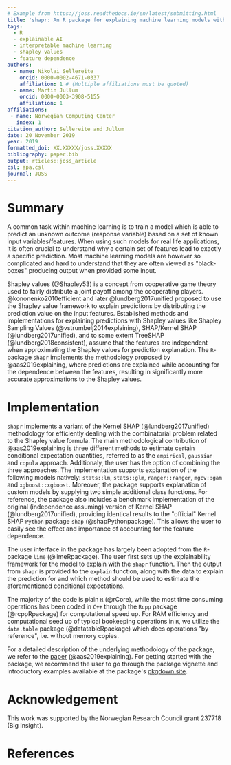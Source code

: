 ```yaml
---
# Example from https://joss.readthedocs.io/en/latest/submitting.html
title: 'shapr: An R package for explaining machine learning models with dependence-aware Shapley values'
tags:
  - R
  - explainable AI
  - interpretable machine learning
  - shapley values
  - feature dependence
authors:
  - name: Nikolai Sellereite
    orcid: 0000-0002-4671-0337
    affiliation: 1 # (Multiple affiliations must be quoted)
  - name: Martin Jullum
    orcid: 0000-0003-3908-5155
    affiliation: 1
affiliations:
 - name: Norwegian Computing Center
   index: 1
citation_author: Sellereite and Jullum
date: 20 November 2019
year: 2019
formatted_doi: XX.XXXXX/joss.XXXXX
bibliography: paper.bib
output: rticles::joss_article
csl: apa.csl
journal: JOSS
---
```



<!-- What should my paper contain? -->
<!-- Important -->

<!-- Begin your paper with a summary of the high-level functionality of your software for a non-specialist reader. Avoid jargon in this section. -->

<!-- JOSS welcomes submissions from broadly diverse research areas. For this reason, we require that authors include in the paper some sentences that explain the software functionality and domain of use to a non-specialist reader. We also require that authors explain the research applications of the software. The paper should be between 250-1000 words. -->

<!-- Your paper should include: -->

<!-- A list of the authors of the software and their affiliations, using the correct format (see the example below). -->
<!-- A summary describing the high-level functionality and purpose of the software for a diverse, non-specialist audience. -->
<!-- A clear Statement of Need that illustrates the research purpose of the software. -->
<!-- A list of key references, including to other software addressing related needs. -->
<!-- Mention (if applicable) of any past or ongoing research projects using the software and recent scholarly publications enabled by it. -->
<!-- Acknowledgement of any financial support. -->
<!-- As this short list shows, JOSS papers are only expected to contain a limited set of metadata (see example below), a Statement of Need, Summary, Acknowledgements, and References sections. You can look at an example accepted paper. Given this format, a “full length” paper is not permitted, and software documentation such as API (Application Programming Interface) functionality should not be in the paper and instead should be outlined in the software documentation. 

USE: devtools::install_github("benmarwick/wordcountaddin", type = "source", dependencies = TRUE)

for word counting in the Rmarkdwon document (250-1000 words)

-->




# Summary

A common task within machine learning is to train a model which is able to predict an unknown outcome 
(response variable) based on a set of known input variables/features.
When using such models for real life applications, it is often crucial to understand why a certain set of features lead 
to exactly a specific prediction.
Most machine learning models are however so complicated and hard to understand that they are often viewed as 
"black-boxes" producing output when provided some input.

Shapley values (@Shapley53) is a concept from cooperative game theory used to fairly distribute a joint payoff among the
cooperating players. 
@kononenko2010efficient and later @lundberg2017unified proposed to use the Shapley value framework to explain 
predictions by distributing the prediction value on the input features. 
Established methods and implementations for explaining predictions with Shapley values like Shapley 
Sampling Values (@vstrumbelj2014explaining), SHAP/Kernel SHAP (@lundberg2017unified), and to some extent TreeSHAP 
(@lundberg2018consistent), assume that the features are independent when approximating the Shapley values for prediction
explanation. 
The `R`-package `shapr` implements the methodology proposed by @aas2019explaining, where predictions are explained while
accounting for the dependence between the features, resulting in significantly more accurate approximations to the 
Shapley values. 



# Implementation

`shapr` implements a variant of the Kernel SHAP (@lundberg2017unified) methodology for efficiently dealing with the 
combinatorial problem related to the Shapley value formula.
The main methodological contribution of @aas2019explaining is three different methods to estimate certain conditional 
expectation quantities, referred to as the `empirical`, `gaussian` and `copula` approach. Additionaly, the user has
the option of combining the three approaches. 
The implementation supports explanation of the following models natively: `stats::lm`, `stats::glm`, `ranger::ranger`, 
`mgcv::gam` and `xgboost::xgboost`. 
Moreover, the package supports explanation of custom models by supplying two simple additional class functions.
For reference, the package also includes a benchmark implementation of the original (independence assuming) version of
Kernel SHAP (@lundberg2017unified), providing identical results to the "official" Kernel SHAP `Python` package `shap` 
(@shapPythonpackage). 
This allows the user to easily see the effect and importance of accounting for the feature dependence.

The user interface in the package has largely been adopted from the `R`-package `lime` (@limeRpackage). 
The user first sets up the explainability framework for the model to explain with the `shapr` function. 
Then the output from `shapr` is provided to the `explain` function, along with the data to explain the prediction for
and which method should be used to estimate the aforementioned conditional expectations.

The majority of the code is plain `R` (@rCore), while the most time consuming operations has been coded in `C++` 
through the `Rcpp` package (@rcppRpackage) for computational speed up. 
For RAM efficiency and computational seed up of typical bookeeping operations in `R`, we utilize the `data.table` 
package (@datatableRpackage) which does operations "by reference", i.e. without memory copies.

<!--In addition to our package's ability to account for the feature dependence (which the `shap` package does not), 
basic tests suggest our implementation is about 3-4 times faster. -->

For a detailed description of the underlying methodology of the package, we refer to the 
[paper](https://arxiv.org/abs/1903.10464) (@aas2019explaining).
For getting started with the package, we recommend the user to go through the package vignette and introductory examples available at the 
package's [pkgdown site](https://norskregnesentral.github.io/shapr/). 

# Acknowledgement

This work was supported by the Norwegian Research Council grant 237718 (Big Insight).


# References
